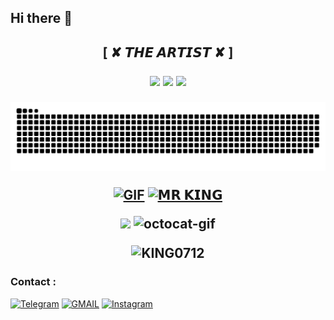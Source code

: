 ## Hi there 👋

<!--
**wwwlbs22/wwwlbs22** is a ✨ _special_ ✨ repository because its `README.md` (this file) appears on your GitHub profile.

Here are some ideas to get you started:

- 🔭 I’m currently working on ...
- 🌱 I’m currently learning ...
- 👯 I’m looking to collaborate on ...
- 🤔 I’m looking for help with ...
- 💬 Ask me about ...
- 📫 How to reach me: ...
- 😄 Pronouns: ...
- ⚡ Fun fact: ...
-->

<h2 align="center">
 [ ✘ 𝙏𝙃𝙀 𝘼𝙍𝙏𝙄𝙎𝙏 ✘ ]


 
 <p align="center">
  <img src="https://telegra.ph/file/c0465bd13875b249a9a8f.jpg">


<img src="https://user-images.githubusercontent.com/73097560/115834477-dbab4500-a447-11eb-908a-139a6edaec5c.gif"> 
<img src="https://user-images.githubusercontent.com/73097560/115834477-dbab4500-a447-11eb-908a-139a6edaec5c.gif">


  <source
    media="(prefers-color-scheme: dark)"
    srcset="https://raw.githubusercontent.com/platane/snk/output/github-contribution-grid-snake-dark.svg"
  />
  <source
    media="(prefers-color-scheme: light)"
    srcset="https://raw.githubusercontent.com/platane/snk/output/github-contribution-grid-snake.svg"
  />
  <img
    alt="github contribution grid snake animation"
    src="https://raw.githubusercontent.com/platane/snk/output/github-contribution-grid-snake.svg"
  />
</picture>


[![GIF](https://github.com/KING0712/KING0712/blob/main/KING0712.gif)](https://github.com/KING0712)
   [![ 𝗠𝗥 𝗞𝗜𝗡𝗚 ](https://github-stats-alpha.vercel.app/api?username=KING0712 "KING0712")](https://github-stats-alpha.vercel.app/api?username=KING0712 "KING0712")


<img src="https://readme-typing-svg.herokuapp.com?color=00FF00&width=420&lines=🔥+𝗠𝗥+𝗞𝗜𝗡𝗚+👑">


<img src="https://octodex.github.com/images/daftpunktocat-thomas.gif" id="octocat" alt="octocat-gif" />


<p><img width="494" align="center" src="https://github-readme-stats.vercel.app/api/top-langs?username=KING0712&show_icons=true&locale=en&layout=compact" alt="KING0712" /></p>

### Contact :
<a href="https://t.me/II_BAD_MUNDA_II"><img title="Telegram" src="https://img.shields.io/badge/Telegram-%23000000.svg?&style=for-the-badge&logo=telegram&logoColor=61DAFB"></a>
<a href="https://mail.google.com/mail/?view=cm&fs=1&to=sukhwinderwarval50@gmail.com"><img title="GMAIL" src="https://img.shields.io/badge/Gmail-D14836?style=for-the-badge&logo=gmail&logoColor=white"></a>
<a href="https://instagram.com/lll_bad_munda_lll"><img title="Instagram" src="https://img.shields.io/badge/instagram-%23E4405F.svg?&style=for-the-badge&logo=instagram&logoColor=white"></a>


<!---
KING0712/KING0712 is a ✨ special ✨ repository because its `README.md` (this file) appears on your GitHub profile.
You can click the Preview link to take a look at your changes.
--->
